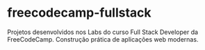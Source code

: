 # freecodecamp-fullstack
 Projetos desenvolvidos nos Labs do curso Full Stack Developer da FreeCodeCamp. Construção prática de aplicações web modernas.
